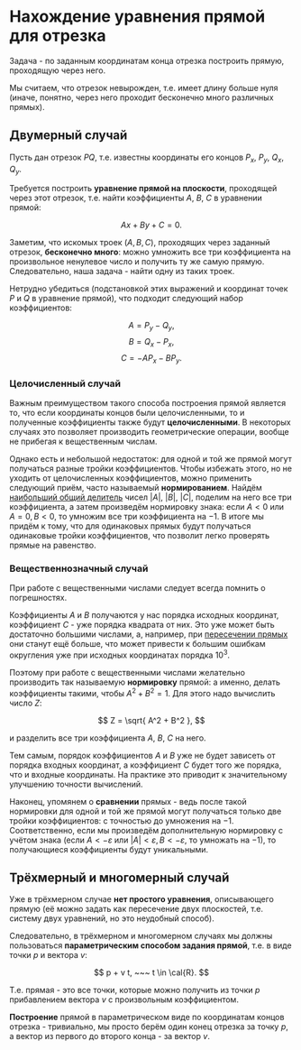 # Нахождение уравнения прямой для отрезка

Задача - по заданным координатам конца отрезка построить прямую, проходящую через него.

Мы считаем, что отрезок невырожден, т.е. имеет длину больше нуля (иначе, понятно, через него проходит бесконечно много различных прямых).

## Двумерный случай

Пусть дан отрезок $PQ$, т.е. известны координаты его концов $P_x$, $P_y$, $Q_x$, $Q_y$.

Требуется построить **уравнение прямой на плоскости**, проходящей через этот отрезок, т.е. найти коэффициенты $A$, $B$, $C$ в уравнении прямой:

$$ A x + B y + C = 0. $$

Заметим, что искомых троек $(A,B,C)$, проходящих через заданный отрезок, **бесконечно много**: можно умножить все три коэффициента на произвольное ненулевое число и получить ту же самую прямую. Следовательно, наша задача - найти одну из таких троек.

Нетрудно убедиться (подстановкой этих выражений и координат точек $P$ и $Q$ в уравнение прямой), что подходит следующий набор коэффициентов:

$$ A = P_y - Q_y, $$
$$ B = Q_x - P_x, $$
$$ C = - A P_x - B P_y. $$

### Целочисленный случай

Важным преимуществом такого способа построения прямой является то, что если координаты концов были целочисленными, то и полученные коэффициенты также будут **целочисленными**. В некоторых случаях это позволяет производить геометрические операции, вообще не прибегая к вещественным числам.

Однако есть и небольшой недостаток: для одной и той же прямой могут получаться разные тройки коэффициентов. Чтобы избежать этого, но не уходить от целочисленных коэффициентов, можно применить следующий приём, часто называемый **нормированием**. Найдём [наибольший общий делитель](euclid_algorithm) чисел $|A|$, $|B|$, $|C|$, поделим на него все три коэффициента, а затем произведём нормировку знака: если $A<0$ или $A=0, B<0$, то умножим все три коэффициента на $-1$. В итоге мы придём к тому, что для одинаковых прямых будут получаться одинаковые тройки коэффициентов, что позволит легко проверять прямые на равенство.

### Вещественнозначный случай

При работе с вещественными числами следует всегда помнить о погрешностях.

Коэффициенты $A$ и $B$ получаются у нас порядка исходных координат, коэффициент $C$ - уже порядка квадрата от них. Это уже может быть достаточно большими числами, а, например, при [пересечении прямых](lines_intersection) они станут ещё больше, что может привести к большим ошибкам округления уже при исходных координатах порядка $10^3$.

Поэтому при работе с вещественными числами желательно производить так называемую **нормировку** прямой: а именно, делать коэффициенты такими, чтобы $A^2 + B^2 = 1$. Для этого надо вычислить число $Z$:

$$ Z = \sqrt{ A^2 + B^2 }, $$

и разделить все три коэффициента $A$, $B$, $C$ на него.

Тем самым, порядок коэффициентов $A$ и $B$ уже не будет зависеть от порядка входных координат, а коэффициент $C$ будет того же порядка, что и входные координаты. На практике это приводит к значительному улучшению точности вычислений.

Наконец, упомянем о **сравнении** прямых - ведь после такой нормировки для одной и той же прямой могут получаться только две тройки коэффициентов: с точностью до умножения на $-1$. Соответственно, если мы произведём дополнительную нормировку с учётом знака (если $A<-\varepsilon$ или $|A|<\varepsilon, B<-\varepsilon$, то умножать на $-1$), то получающиеся коэффициенты будут уникальными.

## Трёхмерный и многомерный случай

Уже в трёхмерном случае **нет простого уравнения**, описывающего прямую (её можно задать как пересечение двух плоскостей, т.е. систему двух уравнений, но это неудобный способ).

Следовательно, в трёхмерном и многомерном случаях мы должны пользоваться **параметрическим способом задания прямой**, т.е. в виде точки $p$ и вектора $v$:

$$ p + v t, ~~~ t \in \cal{R}. $$

Т.е. прямая - это все точки, которые можно получить из точки $p$ прибавлением вектора $v$ с произвольным коэффициентом.

**Построение** прямой в параметрическом виде по координатам концов отрезка - тривиально, мы просто берём один конец отрезка за точку $p$, а вектор из первого до второго конца - за вектор $v$.

